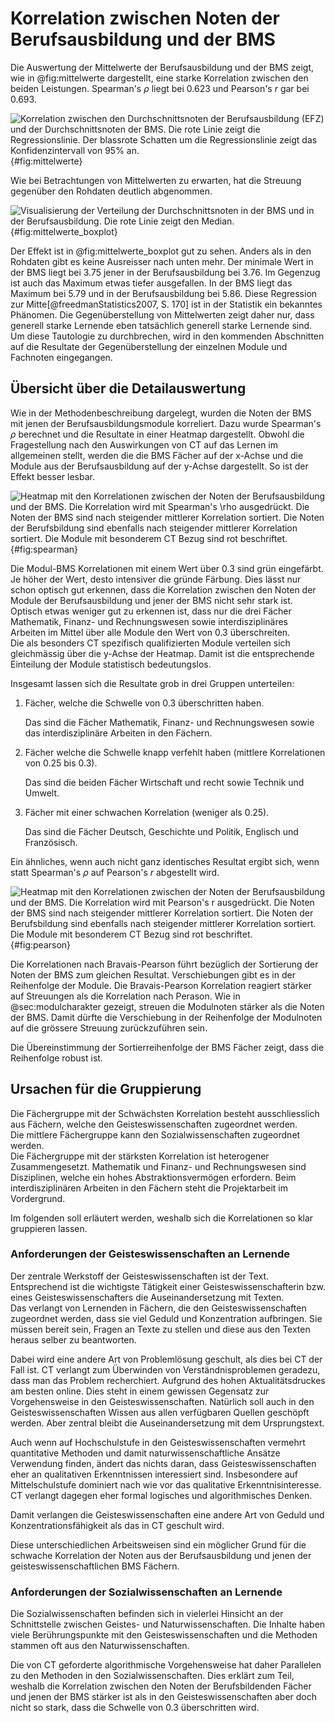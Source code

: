 # Korrelation zwischen Noten der Berufsausbildung und der BMS

Die Auswertung der Mittelwerte der Berufsausbildung und der BMS zeigt,
wie in @fig:mittelwerte dargestellt,
eine starke Korrelation zwischen den beiden Leistungen. Spearman's $\rho$
liegt bei 0.623 und Pearson's $r$ gar bei 0.693.

![Korrelation zwischen den Durchschnittsnoten der Berufsausbildung (EFZ)
und der Durchschnittsnoten der BMS. Die rote Linie zeigt die
Regressionslinie. Der blassrote Schatten um die Regressionslinie zeigt
das Konfidenzintervall von 95%
an.](docs/graphics/scatterplot_mittelwerte.svg){#fig:mittelwerte}

Wie bei Betrachtungen von Mittelwerten zu erwarten, hat die Streuung
gegenüber den Rohdaten deutlich abgenommen.

![Visualisierung der Verteilung der Durchschnittsnoten in der BMS und in
der Berufsausbildung. Die rote Linie zeigt den
Median.](docs/graphics/verteilung_durchschnitte.svg){#fig:mittelwerte_boxplot}

Der Effekt ist in @fig:mittelwerte_boxplot gut zu sehen.
Anders als in den Rohdaten gibt es keine Ausreisser nach unten mehr. Der minimale Wert in der
BMS liegt bei 3.75 jener in der Berufsausbildung bei 3.76. Im Gegenzug
ist auch das Maximum etwas tiefer ausgefallen. In der BMS liegt das
Maximum bei 5.79 und in der Berufsausbildung bei 5.86. Diese Regression
zur Mitte[@freedmanStatistics2007, S. 170] ist in der Statistik ein
bekanntes Phänomen. Die Gegenüberstellung von Mittelwerten zeigt daher
nur, dass generell starke Lernende eben tatsächlich generell starke
Lernende sind. Um diese Tautologie zu durchbrechen, wird in den
kommenden Abschnitten auf die Resultate der Gegenüberstellung der
einzelnen Module und Fachnoten eingegangen.

## Übersicht über die Detailauswertung

Wie in der Methodenbeschreibung dargelegt, wurden die Noten der BMS mit
jenen der Berufsausbildungsmodule korreliert. Dazu wurde Spearman's
$\rho$ berechnet und die Resultate in einer Heatmap dargestellt.
Obwohl
die Fragestellung nach den Auswirkungen von CT auf das Lernen im
allgemeinen stellt, werden die die BMS Fächer auf der x-Achse und die
Module aus der Berufsausbildung auf der y-Achse dargestellt. So ist der
Effekt besser lesbar.


![Heatmap mit den Korrelationen zwischen der Noten der Berufsausbildung
und der BMS. Die
Korrelation wird mit Spearman's $\rho$ ausgedrückt. Die Noten der BMS
sind nach steigender mittlerer Korrelation
sortiert. Die Noten der Berufsbildung sind ebenfalls nach steigender
mittlerer Korrelation sortiert. Die Module mit besonderem CT Bezug sind
rot
beschriftet.](docs/graphics/spearmankorrelationen_heatmap.svg){#fig:spearman}

Die Modul-BMS Korrelationen mit einem Wert über 0.3 sind grün
eingefärbt. Je höher der Wert, desto intensiver die gründe Färbung. Dies
lässt nur schon optisch gut erkennen, dass die Korrelation zwischen den
Noten der Module der Berufsausbildung und jener der BMS nicht sehr stark
ist. Optisch etwas weniger gut zu erkennen ist, dass nur die drei Fächer
Mathematik, Finanz- und Rechnungswesen sowie interdisziplinäres Arbeiten
im Mittel über alle Module den Wert von 0.3 überschreiten.  
Die als besonders CT spezifisch qualifizierten Module verteilen sich
gleichmässig über die y-Achse der Heatmap. Damit ist die entsprechende
Einteilung der Module statistisch bedeutungslos.

Insgesamt lassen sich die Resultate grob in drei Gruppen unterteilen:

1. Fächer, welche die Schwelle von 0.3 überschritten haben.
   
   Das sind die Fächer Mathematik, Finanz- und Rechnungswesen sowie das
   interdisziplinäre Arbeiten in den Fächern.
2. Fächer welche die Schwelle knapp verfehlt haben (mittlere
   Korrelationen von 0.25 bis 0.3).

   Das sind die beiden Fächer Wirtschaft und recht sowie Technik und
   Umwelt.
3. Fächer mit einer schwachen Korrelation (weniger als 0.25).

   Das sind die Fächer Deutsch, Geschichte und Politik, Englisch und
   Französisch.

Ein ähnliches, wenn auch nicht ganz identisches Resultat ergibt sich,
wenn statt Spearman's $\rho$ auf Pearson's $r$ abgestellt wird.

![Heatmap mit den Korrelationen zwischen der Noten der Berufsausbildung
und der BMS. Die
Korrelation wird mit Pearson's $r$ ausgedrückt. Die Noten der BMS
sind nach steigender mittlerer Korrelation
sortiert. Die Noten der Berufsbildung sind ebenfalls nach steigender
mittlerer Korrelation sortiert. Die Module mit besonderem CT Bezug sind
rot
beschriftet.](docs/graphics/korrelationen_heatmap.svg){#fig:pearson}

Die Korrelationen nach Bravais-Pearson führt bezüglich der Sortierung
der Noten der BMS zum gleichen Resultat. Verschiebungen gibt es in der
Reihenfolge der Module. Die Bravais-Pearson Korrelation reagiert stärker
auf Streuungen als die Korrelation nach Perason. Wie in
@sec:modulcharakter gezeigt, streuen die Modulnoten stärker als die
Noten der BMS. Damit dürfte die Verschiebung in der Reihenfolge der
Modulnoten auf die grössere Streuung zurückzuführen sein.

Die Übereinstimmung der Sortierreihenfolge der BMS Fächer zeigt, dass
die Reihenfolge robust ist.

## Ursachen für die Gruppierung

Die Fächergruppe mit der Schwächsten Korrelation besteht ausschliesslich
aus Fächern, welche den Geisteswissenschaften zugeordnet werden.  
Die mittlere Fächergruppe kann den Sozialwissenschaften zugeordnet
werden.  
Die Fächergruppe mit der stärksten Korrelation ist heterogener
Zusammengesetzt. Mathematik und Finanz- und Rechnungswesen sind
Disziplinen, welche ein hohes Abstraktionsvermögen erfordern. Beim
interdisziplinären Arbeiten in den Fächern steht die Projektarbeit im
Vordergrund.

Im folgenden soll erläutert werden, weshalb sich die Korrelationen so
klar gruppieren lassen.

### Anforderungen der Geisteswissenschaften an Lernende

Der zentrale Werkstoff der Geisteswissenschaften ist der Text.
Entsprechend ist die wichtigste Tätigkeit einer Geisteswissenschafterin
bzw. eines Geisteswissenschafters die Auseinandersetzung mit Texten.  
Das verlangt von Lernenden in Fächern, die den Geisteswissenschaften
zugeordnet werden, dass sie viel Geduld und Konzentration aufbringen.
Sie müssen bereit sein, Fragen an Texte zu stellen und diese aus den
Texten heraus selber zu beantworten.

Dabei wird eine andere Art von Problemlösung geschult, als dies bei CT
der Fall ist. CT verlangt zum Überwinden von Verständnisproblemen
geradezu, dass man das Problem recherchiert. Aufgrund des hohen
Aktualitätsdruckes am besten online. Dies steht in einem gewissen
Gegensatz zur Vorgehensweise in den Geisteswissenschaften. Natürlich
soll auch in den Geisteswissenschaften Wissen aus allen verfügbaren
Quellen geschöpft werden. Aber zentral bleibt die Auseinandersetzung mit
dem Ursprungstext.

Auch wenn auf Hochschulstufe in den Geisteswissenschaften vermehrt
quantitative Methoden und damit naturwissenschaftliche Ansätze
Verwendung finden, ändert das nichts daran, dass Geisteswissenschaften
eher an qualitativen Erkenntnissen interessiert sind. Insbesondere auf
Mittelschulstufe dominiert nach wie vor das qualitative
Erkenntnisinteresse. CT verlangt
dagegen eher formal logisches und algorithmisches Denken.

Damit verlangen die Geisteswissenschaften eine andere Art von Geduld und
Konzentrationsfähigkeit als das in CT geschult wird.

Diese unterschiedlichen Arbeitsweisen sind ein möglicher Grund für die
schwache Korrelation der Noten aus der Berufsausbildung und jenen der
geisteswissenschaftlichen BMS Fächern.

### Anforderungen der Sozialwissenschaften an Lernende

Die Sozialwissenschaften befinden sich in vielerlei Hinsicht an der
Schnittstelle zwischen Geistes- und Naturwissenschaften. Die Inhalte
haben viele Berührungspunkte mit den Geisteswissenschaften und die
Methoden stammen oft aus den Naturwissenschaften.

Die von CT geforderte algorithmische Vorgehensweise hat daher Parallelen
zu den Methoden in den Sozialwissenschaften. Dies erklärt zum Teil,
weshalb die Korrelation zwischen den Noten der Berufsbildenden Fächer
und jenen der BMS stärker ist als in den Geisteswissenschaften aber doch
nicht so stark, dass die Schwelle von 0.3 überschritten wird.
